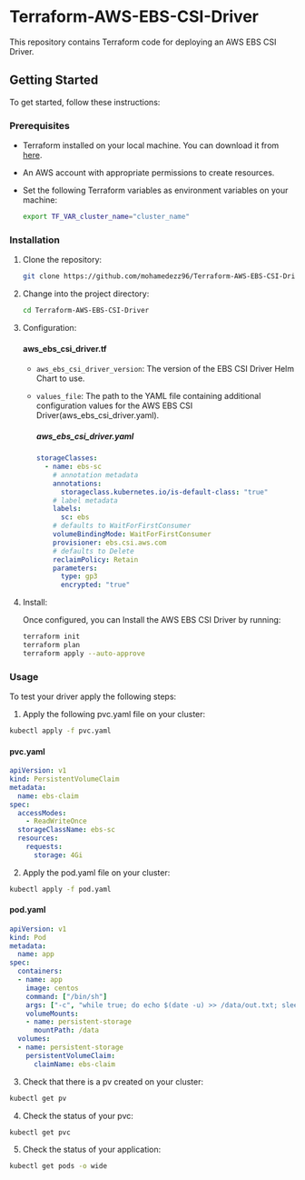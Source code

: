 # Terraform-AWS-EBS-CSI-Driver
This repository contains Terraform code for deploying an AWS EBS CSI Driver.

## Getting Started

To get started, follow these instructions:

### Prerequisites

- Terraform installed on your local machine. You can download it from [here](https://www.terraform.io/downloads.html).
- An AWS account with appropriate permissions to create resources.
- Set the following Terraform variables as environment variables on your machine:

    ```bash
    export TF_VAR_cluster_name="cluster_name"
    ```

### Installation

1. Clone the repository:

    ```bash
    git clone https://github.com/mohamedezz96/Terraform-AWS-EBS-CSI-Driver.git
    ```
2. Change into the project directory:

    ```bash
    cd Terraform-AWS-EBS-CSI-Driver
    ```
3. Configuration:
    #### aws_ebs_csi_driver.tf
    - `aws_ebs_csi_driver_version`: The version of the EBS CSI Driver Helm Chart to use.
    - `values_file`: The path to the YAML file containing additional configuration values for the AWS EBS CSI Driver(aws_ebs_csi_driver.yaml).
    
        ##### aws_ebs_csi_driver.yaml
        ```yaml
        storageClasses: 
          - name: ebs-sc
            # annotation metadata
            annotations:
              storageclass.kubernetes.io/is-default-class: "true"
            # label metadata
            labels:
              sc: ebs
            # defaults to WaitForFirstConsumer
            volumeBindingMode: WaitForFirstConsumer
            provisioner: ebs.csi.aws.com
            # defaults to Delete
            reclaimPolicy: Retain
            parameters:
              type: gp3
              encrypted: "true"
        ```
4. Install:

    Once configured, you can Install the AWS EBS CSI Driver by running:
    
    ```bash
    terraform init
    terraform plan
    terraform apply --auto-approve
    ```

### Usage
To test your driver apply the following steps:

1. Apply the following pvc.yaml file on your cluster:
```bash
kubectl apply -f pvc.yaml
```
#### pvc.yaml
```yaml
apiVersion: v1
kind: PersistentVolumeClaim
metadata:
  name: ebs-claim
spec:
  accessModes:
    - ReadWriteOnce
  storageClassName: ebs-sc
  resources:
    requests:
      storage: 4Gi
```
2. Apply the pod.yaml file on your cluster:
```bash
kubectl apply -f pod.yaml
```
#### pod.yaml
```yaml
apiVersion: v1
kind: Pod
metadata:
  name: app
spec:
  containers:
  - name: app
    image: centos
    command: ["/bin/sh"]
    args: ["-c", "while true; do echo $(date -u) >> /data/out.txt; sleep 5; done"]
    volumeMounts:
    - name: persistent-storage
      mountPath: /data
  volumes:
  - name: persistent-storage
    persistentVolumeClaim:
      claimName: ebs-claim
```

3. Check that there is a pv created on your cluster:
```bash
kubectl get pv
```
4. Check the status of your pvc:
```bash
kubectl get pvc
```
5. Check the status of your application:
```bash
kubectl get pods -o wide
```
